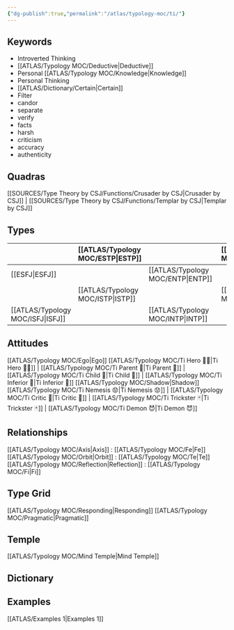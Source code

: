 ```yaml
---
{"dg-publish":true,"permalink":"/atlas/typology-moc/ti/"}
---
```


## Keywords
- Introverted Thinking
- [[ATLAS/Typology MOC/Deductive\|Deductive]]
- Personal [[ATLAS/Typology MOC/Knowledge\|Knowledge]]
- Personal Thinking
- [[ATLAS/Dictionary/Certain\|Certain]]
- Filter
- candor
- separate
- verify
- facts
- harsh
- criticism
- accuracy
- authenticity

## Quadras
[[SOURCES/Type Theory by CSJ/Functions/Crusader by CSJ\|Crusader by CSJ]] | [[SOURCES/Type Theory by CSJ/Functions/Templar by CSJ\|Templar by CSJ]] 

## Types 

| |  [[ATLAS/Typology MOC/ESTP\|ESTP]]  |  | [[ATLAS/Typology MOC/ENFJ\|ENFJ]]&nbsp; |
|:---------------|:-----------|:---------------|:---------------|
| [[ESFJ\|ESFJ]]       | | [[ATLAS/Typology MOC/ENTP\|ENTP]]&nbsp; | |
| |  [[ATLAS/Typology MOC/ISTP\|ISTP]]  |  | [[ATLAS/Typology MOC/INFJ\|INFJ]]       |
| [[ATLAS/Typology MOC/ISFJ\|ISFJ]]&nbsp; | |  [[ATLAS/Typology MOC/INTP\|INTP]]      |  |  

## Attitudes
[[ATLAS/Typology MOC/Ego\|Ego]]
[[ATLAS/Typology MOC/Ti Hero 🦸‍♂️\|Ti Hero 🦸‍♂️]] | [[ATLAS/Typology MOC/Ti Parent 🤰\|Ti Parent 🤰]] | [[ATLAS/Typology MOC/Ti Child 🧒\|Ti Child 🧒]] | [[ATLAS/Typology MOC/Ti Inferior 👶\|Ti Inferior 👶]]
[[ATLAS/Typology MOC/Shadow\|Shadow]] 
[[ATLAS/Typology MOC/Ti Nemesis 😟\|Ti Nemesis 😟]] | [[ATLAS/Typology MOC/Ti Critic 👵\|Ti Critic 👵]] | [[ATLAS/Typology MOC/Ti Trickster 🃏\|Ti Trickster 🃏]] | [[ATLAS/Typology MOC/Ti Demon 😈\|Ti Demon 😈]]

## Relationships 
[[ATLAS/Typology MOC/Axis\|Axis]] :  [[ATLAS/Typology MOC/Fe\|Fe]] 
[[ATLAS/Typology MOC/Orbit\|Orbit]] : [[ATLAS/Typology MOC/Te\|Te]]
[[ATLAS/Typology MOC/Reflection\|Reflection]]  :  [[ATLAS/Typology MOC/Fi\|Fi]]

## Type Grid 
[[ATLAS/Typology MOC/Responding\|Responding]]
[[ATLAS/Typology MOC/Pragmatic\|Pragmatic]]

## Temple 
[[ATLAS/Typology MOC/Mind Temple\|Mind Temple]]

## Dictionary


## Examples 
[[ATLAS/Examples 1\|Examples 1]] 

